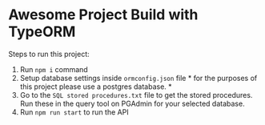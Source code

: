 # Awesome Project Build with TypeORM

Steps to run this project:

1. Run `npm i` command
2. Setup database settings inside `ormconfig.json` file * for the purposes of this project please use a postgres database. *
3. Go to the `SQL stored procedures.txt` file to get the stored procedures. Run these in the query tool on PGAdmin for your selected database.
4. Run `npm run start` to run the API
